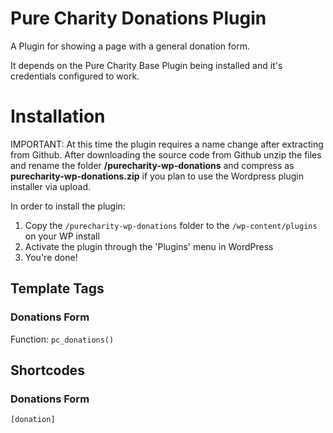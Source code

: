 # Pure Charity Donations Plugin

A Plugin for showing a page with a general donation form.

It depends on the Pure Charity Base Plugin being installed and it's credentials configured to work.

# Installation

IMPORTANT:  At this time the plugin requires a name change after extracting from Github.  After downloading the source code from Github unzip the files and rename the folder **/purecharity-wp-donations** and compress as **purecharity-wp-donations.zip** if you plan to use the Wordpress plugin installer via upload.   

In order to install the plugin:

1. Copy the `/purecharity-wp-donations` folder to the `/wp-content/plugins` on your WP install
2. Activate the plugin through the 'Plugins' menu in WordPress
3. You're done!

## Template Tags

### Donations Form

Function: 
`pc_donations()`

## Shortcodes

### Donations Form
`[donation]`
